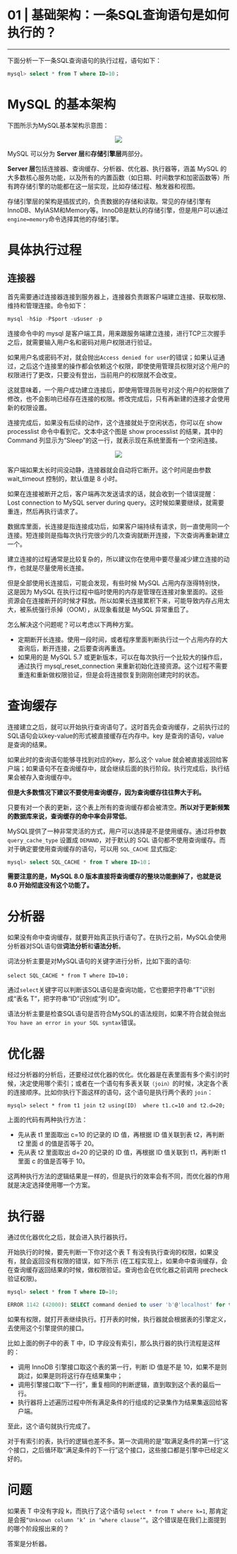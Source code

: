 ﻿# 01 | 基础架构：一条SQL查询语句是如何执行的？
---

下面分析一下一条SQL查询语句的执行过程，语句如下：
```sql
mysql> select * from T where ID=10；
```

# MySQL 的基本架构

下图所示为MySQL基本架构示意图：
<center>
<img src="https://raw.githubusercontent.com/adamhand/LeetCode-images/master/mysql4501.png">
</center>

MySQL 可以分为 **Server 层**和**存储引擎层**两部分。

**Server 层**包括连接器、查询缓存、分析器、优化器、执行器等，涵盖 MySQL 的大多数核心服务功能，以及所有的内置函数（如日期、时间数学和加密函数等）所有跨存储引擎的功能都在这一层实现，比如存储过程、触发器和视图。

存储引擎层的架构是插拔式的，负责数据的存储和读取。常见的存储引擎有InnoDB、MyIASM和Memory等。InnoDB是默认的存储引擎，但是用户可以通过`engine=memory`命令选择其他的存储引擎。

# 具体执行过程
## 连接器
首先需要通过连接器连接到服务器上，连接器负责跟客户端建立连接、获取权限、维持和管理连接。命令如下：
```sql
mysql -h$ip -P$port -u$user -p
```
连接命令中的 mysql 是客户端工具，用来跟服务端建立连接，进行TCP三次握手之后，就需要输入用户名和密码对用户权限进行验证。

如果用户名或密码不对，就会抛出`Access denied for user`的错误；如果认证通过，之后这个连接里的操作都会依赖这个权限，即使使用管理员权限对这个用户的权限进行了更改，只要没有登出，当前用户的权限就不会改变。

</ul><p>这就意味着，一个用户成功建立连接后，即使用管理员账号对这个用户的权限做了修改，也不会影响已经存在连接的权限。修改完成后，只有再新建的连接才会使用新的权限设置。</p><p>连接完成后，如果没有后续的动作，这个连接就处于空闲状态，你可以在 show processlist 命令中看到它。文本中这个图是 show processlist 的结果，其中的 Command 列显示为“Sleep”的这一行，就表示现在系统里面有一个空闲连接。</p><p>
<div align="center">
<img src="https://raw.githubusercontent.com/adamhand/LeetCode-images/master/f2da4aa3a672d48ec05df97b9f992fed.png">
</div><br>
客户端如果太长时间没动静，连接器就会自动将它断开。这个时间是由参数 wait_timeout 控制的，默认值是 8 小时。</p><p>如果在连接被断开之后，客户端再次发送请求的话，就会收到一个错误提醒： Lost connection to MySQL server during query。这时候如果要继续，就需要重连，然后再执行请求了。</p><p>数据库里面，长连接是指连接成功后，如果客户端持续有请求，则一直使用同一个连接。短连接则是指每次执行完很少的几次查询就断开连接，下次查询再重新建立一个。</p><p>建立连接的过程通常是比较复杂的，所以建议你在使用中要尽量减少建立连接的动作，也就是尽量使用长连接。</p><p>但是全部使用长连接后，可能会发现，有些时候 MySQL 占用内存涨得特别快，这是因为 MySQL 在执行过程中临时使用的内存是管理在连接对象里面的。这些资源会在连接断开的时候才释放。所以如果长连接累积下来，可能导致内存占用太大，被系统强行杀掉（OOM），从现象看就是 MySQL 异常重启了。</p><p>怎么解决这个问题呢？可以考虑以下两种方案。

- 定期断开长连接。使用一段时间，或者程序里面判断执行过一个占用内存的大查询后，断开连接，之后要查询再重连。
- 如果用的是 MySQL 5.7 或更新版本，可以在每次执行一个比较大的操作后，通过执行 mysql_reset_connection 来重新初始化连接资源。这个过程不需要重连和重新做权限验证，但是会将连接恢复到刚刚创建完时的状态。



# 查询缓存
连接建立之后，就可以开始执行查询语句了。这时首先会查询缓存，之前执行过的SQL语句会以key-value的形式被直接缓存在内存中。key 是查询的语句，value 是查询的结果。

如果此时的查询语句能够寻找到对应的key，那么这个 value 就会被直接返回给客户端；如果语句不在查询缓存中，就会继续后面的执行阶段。执行完成后，执行结果会被存入查询缓存中。

**但是大多数情况下建议不要使用查询缓存，因为查询缓存往往弊大于利。**

只要有对一个表的更新，这个表上所有的查询缓存都会被清空。**所以对于更新频繁的数据库来说，查询缓存的命中率会非常低**。

MySQL提供了一种非常灵活的方式，用户可以选择是不是使用缓存。通过将参数 `query_cache_type` 设置成 `DEMAND`，对于默认的 SQL 语句都不使用查询缓存。而对于确定要使用查询缓存的语句，可以用 `SQL_CACHE` 显式指定:
```sql
mysql> select SQL_CACHE * from T where ID=10；
```

**需要注意的是，MySQL 8.0 版本直接将查询缓存的整块功能删掉了，也就是说 8.0 开始彻底没有这个功能了。**

# 分析器
如果没有命中查询缓存，就要开始真正执行语句了。在执行之前，MySQL会使用分析器对SQL语句做**词法分析**和**语法分析**。

词法分析主要是对MySQL语句的关键字进行分析，比如下面的语句:
```
select SQL_CACHE * from T where ID=10；
```
通过`select`关键字可以判断该SQL语句是查询功能，它也要把字符串“T”识别成“表名 T”，把字符串“ID”识别成“列 ID”。

语法分析主要是检查SQL语句是否符合MySQL的语法规则，如果不符合就会抛出`You have an error in your SQL syntax`错误。

# 优化器
经过分析器的分析后，还要经过优化器的优化。优化器是在表里面有多个索引的时候，决定使用哪个索引；或者在一个语句有多表关联`（join）`的时候，决定各个表的连接顺序。比如你执行下面这样的语句，这个语句是执行两个表的 `join`：
```
mysql> select * from t1 join t2 using(ID)  where t1.c=10 and t2.d=20;
```
上面的代码有两种执行方法：

- 先从表 t1 里面取出 c=10 的记录的 ID 值，再根据 ID 值关联到表 t2，再判断 t2 里面 d 的值是否等于 20。
-  先从表 t2 里面取出 d=20 的记录的 ID 值，再根据 ID 值关联到 t1，再判断 t1 里面 c 的值是否等于 10。

这两种执行方法的逻辑结果是一样的，但是执行的效率会有不同，而优化器的作用就是决定选择使用哪一个方案。

# 执行器
通过优化器优化之后，就会进入执行器执行。

开始执行的时候，要先判断一下你对这个表 T 有没有执行查询的权限，如果没有，就会返回没有权限的错误，如下所示 (在工程实现上，如果命中查询缓存，会在查询缓存返回结果的时候，做权限验证。查询也会在优化器之前调用 precheck 验证权限)。
```sql
mysql> select * from T where ID=10;

ERROR 1142 (42000): SELECT command denied to user 'b'@'localhost' for table 'T'
```
如果有权限，就打开表继续执行。打开表的时候，执行器就会根据表的引擎定义，去使用这个引擎提供的接口。

比如上面的例子中的表 T 中，ID 字段没有索引，那么执行器的执行流程是这样的：

- 调用 InnoDB 引擎接口取这个表的第一行，判断 ID 值是不是 10，如果不是则跳过，如果是则将这行存在结果集中；
- 调用引擎接口取“下一行”，重复相同的判断逻辑，直到取到这个表的最后一行。
- 执行器将上述遍历过程中所有满足条件的行组成的记录集作为结果集返回给客户端。

至此，这个语句就执行完成了。

对于有索引的表，执行的逻辑也差不多。第一次调用的是“取满足条件的第一行”这个接口，之后循环取“满足条件的下一行”这个接口，这些接口都是引擎中已经定义好的。

# 问题
如果表 T 中没有字段 k，而执行了这个语句 `select * from T where k=1`, 那肯定是会报`“Unknown column ‘k’ in ‘where clause’”`。这个错误是在我们上面提到的哪个阶段报出来的？

答案是分析器。

